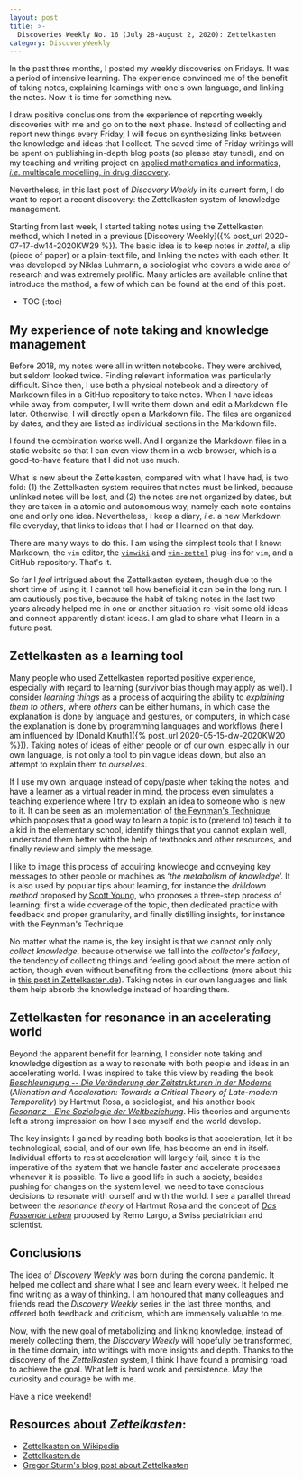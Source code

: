 ```yaml
---
layout: post
title: >-
  Discoveries Weekly No. 16 (July 28-August 2, 2020): Zettelkasten
category: DiscoveryWeekly
---
```


In the past three months, I posted my weekly discoveries on Fridays. It was a
period of intensive learning. The experience convinced me of the benefit of
taking notes, explaining learnings with one's own language, and linking the
notes. Now it is time for something new.

I draw positive conclusions from the experience of reporting weekly
discoveries with me and go on to the next phase. Instead of collecting and
report new things every Friday, I will focus on synthesizing links between the
knowledge and ideas that I collect. The saved time of Friday writings will be
spent on publishing in-depth blog posts (so please stay tuned), and on my
teaching and writing project on [applied mathematics and informatics, *i.e.*
multiscale modelling, in drug discovery](https://github.com/Accio/AMIDD).

Nevertheless, in this last post of *Discovery Weekly* in its current form, I do
want to report a recent discovery: the Zettelkasten system of knowledge
management.

Starting from last week, I started taking notes using the Zettelkasten method,
which I noted in a previous [Discovery Weekly]({% post_url
2020-07-17-dw14-2020KW29 %}).  The basic idea is to keep notes in *zettel*, a
slip (piece of paper) or a plain-text file, and linking the notes with each
other. It was developed by Niklas Luhmann, a sociologist who covers a wide area
of research and was extremely prolific. Many articles are available online that
introduce the method, a few of which can be found at the end of this post.

* TOC
{:toc}

## My experience of note taking and knowledge management

Before 2018, my notes were all in written notebooks. They were archived, but
seldom looked twice. Finding relevant information was particularly difficult.
Since then, I use both a physical notebook and a directory of Markdown files in
a GitHub repository to take notes. When I have ideas while away from computer, I
will write them down and edit a Markdown file later. Otherwise, I will directly
open a Markdown file. The files are organized by dates, and they are listed as
individual sections in the Markdown file.

I found the combination works well. And I organize the
Markdown files in a static website so that I can even view them in a web
browser, which is a good-to-have feature that I did not use much.

What is new about the Zettelkasten, compared with what I have had, is two fold:
(1) the Zettelkasten system requires that notes must be linked, because unlinked
notes will be lost, and (2) the notes are not organized by dates, but they are
taken in a atomic and autonomous way, namely each note contains one and only one
idea. Nevertheless, I keep a diary, *i.e.* a new Markdown file everyday, that
links to ideas that I had or I learned on that day.

There are many ways to do this. I am using the simplest tools that I know:
Markdown, the `vim` editor, the [`vimwiki`](https://github.com/vimwiki/vimwiki)
and [`vim-zettel`](https://github.com/michal-h21/vim-zettel) plug-ins for `vim`,
and a GitHub repository. That's it.

So far I *feel* intrigued about the Zettelkasten system, though due to the short
time of using it, I cannot tell how beneficial it can be in the long run. I am
cautiously positive, because the habit of taking notes in the last two years
already helped me in one or another situation re-visit some old ideas and
connect apparently distant ideas. I am glad to share what I learn in a future
post.

## Zettelkasten as a learning tool

Many people who used Zettelkasten reported positive experience, especially with
regard to learning (survivor bias though may apply as well). I consider
*learning things* as a process of acquiring the ability to *explaining them to
others*, where *others* can be either humans, in which case the explanation is
done by language and gestures, or computers, in which case the explanation is
done by programming languages and workflows (here I am influenced by [Donald
Knuth]({% post_url 2020-05-15-dw-2020KW20 %})). Taking notes of ideas of either
people or of our own, especially in our own language, is not only a tool to pin
vague ideas down, but also an attempt to explain them to *ourselves*.

If I use my own language instead of copy/paste when taking the notes, and have a
learner as a virtual reader in mind, the process even simulates a teaching
experience where I try to explain an idea to someone who is new to it. It can be
seen as an implementation of [the Feynman's
Technique](https://fs.blog/2012/04/feynman-technique/), which proposes that a
good way to learn a topic is to (pretend to) teach it to a kid in the elementary
school, identify things that you cannot explain well, understand them better
with the help of textbooks and other resources, and finally review and simply
the message.

I like to image this process of acquiring knowledge and conveying key messages
to other people or machines as &lsquo;*the metabolism of knowledge*&rsquo;.  It
is also used by popular tips about learning, for instance the *drilldown method*
proposed by [Scott
Young](https://www.calnewport.com/blog/2012/10/26/mastering-linear-algebra-in-10-days-astounding-experiments-in-ultra-learning/),
who proposes a three-step process of learning: first a wide coverage of the
topic, then dedicated practice with feedback and proper granularity, and finally
distilling insights, for instance with the Feynman's Technique.

No matter what the name is, the key insight is that we cannot only only *collect
knowledge*, because otherwise we fall into the *collector's fallacy*, the tendency
of collecting things and feeling good about the mere action of action, though
even without benefiting from the collections (more about this in [this post in
Zettelkasten.de](https://zettelkasten.de/posts/collectors-fallacy)). Taking
notes in our own languages and link them help absorb the knowledge instead of
hoarding them.

## Zettelkasten for resonance in an accelerating world

Beyond the apparent benefit for learning, I consider note taking and knowledge
digestion as a way to resonate with both people and ideas in an accelerating
world. I was inspired to take this view by reading the book [*Beschleunigung --
Die Veränderung der Zeitstrukturen in der
Moderne*](https://www.suhrkamp.de/buecher/beschleunigung-hartmut_rosa_29360.html)
(*Alienation and Acceleration: Towards a Critical Theory of Late-modern
Temporality*) by Hartmut Rosa, a sociologist, and his another book [*Resonanz -
Eine Soziologie der
Weltbeziehung*](https://www.suhrkamp.de/buecher/resonanz-hartmut_rosa_29872.html).
His theories and arguments left a strong impression on how I see myself and the
world develop.

The key insights I gained by reading both books is that acceleration, let it be
technological, social, and of our own life, has become an end in itself.
Individual efforts to resist acceleration will largely fail, since it is the
imperative of the system that we handle faster and accelerate processes whenever
it is possible. To live a good life in such a society, besides pushing for
changes on the system level, we need to take conscious decisions to resonate
with ourself and with the world. I see a parallel thread between the *resonance
theory* of Hartmut Rosa and the concept of [*Das Passende
Leben*](https://www.remo-largo.ch/passende-leben.html) proposed by Remo Largo, a
Swiss pediatrician and scientist.

## Conclusions

The idea of *Discovery Weekly* was born during the corona pandemic. It helped me
collect and share what I see and learn every week. It helped me find writing as
a way of thinking. I am honoured that many colleagues and friends read the
*Discovery Weekly* series in the last three months, and offered both feedback and
criticism, which are immensely valuable to me.

Now, with the new goal of metabolizing and linking knowledge, instead of merely
collecting them, the *Discovery Weekly* will hopefully be transformed, in the
time domain, into writings with more insights and depth. Thanks to the discovery
of the *Zettelkasten* system, I think I have found a promising road to achieve the
goal. What left is hard work and persistence. May the curiosity and courage be
with me.

Have a nice weekend!

## Resources about *Zettelkasten*:

* [Zettelkasten on Wikipedia](https://en.wikipedia.org/wiki/Zettelkasten)
* [Zettelkasten.de](https://zettelkasten.de/)
* [Gregor Sturm's blog post about
  Zettelkasten](https://grst.github.io/projects/2020/06/15/hello-zettelkasten.html)
